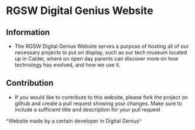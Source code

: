 # RGSW Digital Genius Website
## Information
- The RGSW Digital Genius Website serves a purpose of hosting all of our necessary projects to put on display, such as our tech museum located up in Calder, where on open day parents can discover more on how technology has evolved, and how we use it.

## Contribution
- If you would like to contribute to this website, please fork the project on github and create a pull request showing your changes. Make sure to include a sufficient title and description for your pull request
  
^Website made by a certain developer in Digital Genius^

